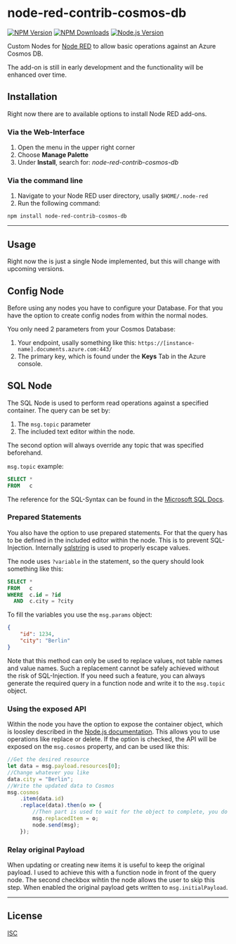 # node-red-contrib-cosmos-db

[![NPM Version][npm-version-image]][npm-url]
[![NPM Downloads][npm-downloads-image]][npm-url]
[![Node.js Version][node-image]][node-url]

Custom Nodes for [Node RED](https://nodered.org) to allow basic operations
against an Azure Cosmos DB.

The add-on is still in early development and the functionality will be enhanced
over time.

## Installation

Right now there are to available options to install Node RED add-ons.

### Via the Web-Interface

1. Open the menu in the upper right corner
2. Choose **Manage Palette**
3. Under **Install**, search for: *node-red-contrib-cosmos-db*

### Via the command line

1. Navigate to your Node RED user directory, usally `$HOME/.node-red`
2. Run the following command:

```shell
npm install node-red-contrib-cosmos-db
```

---

## Usage

Right now the is just a single Node implemented, but this will change with
upcoming versions.

## Config Node

Before using any nodes you have to configure your Database. For that you have
the option to create config nodes from within the normal nodes.

You only need 2 parameters from your Cosmos Database:

1. Your endpoint, usally something like this:
   `https://[instance-name].documents.azure.com:443/`
2. The primary key, which is found under the **Keys** Tab in the Azure console.

## SQL Node

The SQL Node is used to perform read operations against a specified container.
The query can be set by:

1. The `msg.topic` parameter
2. The included text editor within the node.

The second option will always override any topic that was specified beforehand.

`msg.topic` example:

```sql
SELECT *
FROM   c
```

The reference for the SQL-Syntax can be found in the [Microsoft SQL
Docs][microsoft-cosmos-sql-docs].

### Prepared Statements

You also have the option to use prepared statements. For that the query has to
be defined in the included editor within the node. This is to prevent
SQL-Injection. Internally [sqlstring][sqlstring-npmjs] is used to properly escape values.

The node uses `?variable` in the statement, so the query should look something like this:

```sql
SELECT *
FROM   c
WHERE  c.id = ?id
  AND  c.city = ?city
```

To fill the variables you use the `msg.params` object:

```json
{
    "id": 1234,
    "city": "Berlin"
}
```

Note that this method can only be used to replace values, not table names and value names. Such a replacement cannot be safely achieved without the risk of SQL-Injection. If you need such a feature, you can always generate the required query in a function node and write it to the `msg.topic` object.

### Using the exposed API

Within the node you have the option to expose the container object, which is loosley described in the [Node.js documentation][microsoft-cosmos-node-js-docs]. This allows you to use operations like replace or delete. If the option is checked, the API will be exposed on the `msg.cosmos` property, and can be used like this:

```js
//Get the desired resource
let data = msg.payload.resources[0];
//Change whatever you like
data.city = "Berlin";
//Write the updated data to Cosmos
msg.cosmos
    .item(data.id)
    .replace(data).then(o => {
        //Then part is used to wait for the object to complete, you do not have to do this.
        msg.replacedItem = o;
        node.send(msg);
    });
```

### Relay original Payload

When updating or creating new items it is useful to keep the original payload. I
used to achieve this with a function node in front of the query node. The second
checkbox wihtin the node allows the user to skip this step. When enabled the
original payload gets written to `msg.initialPayload`.

---

## License

[ISC](LICENSE)

[npm-version-image]: https://img.shields.io/npm/v/node-red-contrib-cosmos-db.svg
[npm-downloads-image]: https://img.shields.io/npm/dm/node-red-contrib-cosmos-db.svg
[npm-url]: https://npmjs.org/package/node-red-contrib-cosmos-db
[node-image]: https://img.shields.io/node/v/node-red-contrib-cosmos-db.svg
[node-url]: https://nodejs.org/en/download
[microsoft-cosmos-sql-docs]: https://docs.microsoft.com/azure/cosmos-db/sql-query-getting-started
[microsoft-cosmos-node-js-docs]: https://docs.microsoft.com/de-de/azure/cosmos-db/sql-api-sdk-node
[sqlstring-npmjs]: https://www.npmjs.com/package/sqlstring
